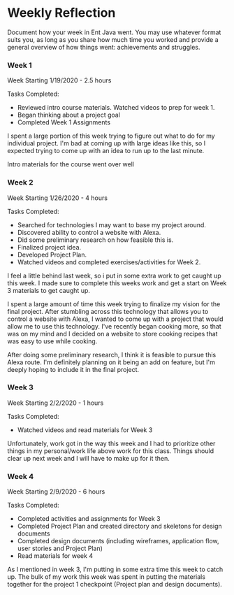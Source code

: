 # Weekly Reflection

Document how your week in Ent Java went. You may use whatever format suits you, as long as you share how much time you worked and provide a general overview of how things went: achievements and struggles. 


### Week 1

Week Starting 1/19/2020 - 2.5 hours

Tasks Completed:
 * Reviewed intro course materials. Watched videos to prep for week 1. 
 * Began thinking about a project goal
 * Completed Week 1 Assignments
 
I spent a large portion of this week trying to figure out what to do for my individual project. I'm bad at coming up with large ideas like this, so I expected trying to come up with an idea to run up to the last minute.

Intro materials for the course went over well

### Week 2

Week Starting 1/26/2020 - 4 hours

Tasks Completed:
* Searched for technologies I may want to base my project around.
* Discovered ability to control a website with Alexa. 
* Did some preliminary research on how feasible this is.
* Finalized project idea.
* Developed Project Plan.
* Watched videos and completed exercises/activities for Week 2.

I feel a little behind last week, so i put in some extra work to get caught up this week. I made sure to complete this weeks work and get a start on Week 3 materials to get caught up.

I spent a large amount of time this week trying to finalize my vision for the final project. After stumbling across this technology that allows you to control a website with Alexa, I wanted to come up with a project that would allow me to use this technology. I've recently began cooking more, so that was on my mind and I decided on a website to store cooking recipes that was easy to use while cooking.

After doing some preliminary research, I think it is feasible to pursue this Alexa route. I'm definitely planning on it being an add on feature, but I'm deeply hoping to include it in the final project.

### Week 3

Week Starting 2/2/2020 - 1 hours

Tasks Completed:
* Watched videos and read materials for Week 3

Unfortunately, work got in the way this week and I had to prioritize other things in my personal/work life above work for this class. Things should clear up next week and I will have to make up for it then.

### Week 4

Week Starting 2/9/2020 - 6 hours

Tasks Completed:
* Completed activities and assignments for Week 3
* Completed Project Plan and created directory and skeletons for design documents
* Completed design documents (including wireframes, application flow, user stories and Project Plan)
* Read materials for week 4

As I mentioned in week 3, I'm putting in some extra time this week to catch up. The bulk of my work this week was spent in putting the materials together for the project 1 checkpoint (Project plan and design documents).
